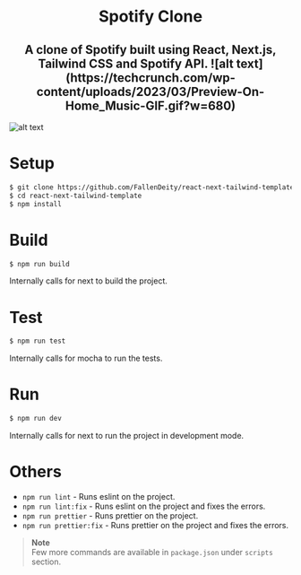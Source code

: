 
<h1 align="center">Spotify Clone</h1>
<h2 align="center">A clone of Spotify built using React, Next.js, Tailwind CSS and Spotify API.
![alt text](https://techcrunch.com/wp-content/uploads/2023/03/Preview-On-Home_Music-GIF.gif?w=680)</h4>

![alt text](https://techcrunch.com/wp-content/uploads/2023/03/Preview-On-Home_Music-GIF.gif?w=680)

# Setup

```bash
$ git clone https://github.com/FallenDeity/react-next-tailwind-template
$ cd react-next-tailwind-template
$ npm install
```

# Build

```bash
$ npm run build
```

Internally calls for next to build the project.

# Test

```bash
$ npm run test
```

Internally calls for mocha to run the tests.

# Run

```bash
$ npm run dev
```

Internally calls for next to run the project in development mode.

# Others

- `npm run lint` - Runs eslint on the project.
- `npm run lint:fix` - Runs eslint on the project and fixes the errors.
- `npm run prettier` - Runs prettier on the project.
- `npm run prettier:fix` - Runs prettier on the project and fixes the errors.

> **Note**  
> Few more commands are available in `package.json` under `scripts` section.

